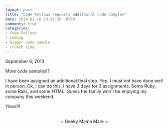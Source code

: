 ```yaml
---
layout: post
title: "Code Fellows requests additional code samples"
date: 2014-01-10 23:41:20 -0700
comments: true
categories:
- Code Fellows
- coding
- bigger code sample
- crunch time
---
```

September 6, 2013

More code samples!?

I have been assigned an additional final step.  Yep, I must not have done well in person.  Ok, I can do this.  I have 3 days for 3 assignments.  Some Ruby, some Rails, and some HTML.  Guess the family won't be enjoying my company this weekend.

Yikes!!!

<br>
<center>~ Geeky Mama Mare ~</center>
